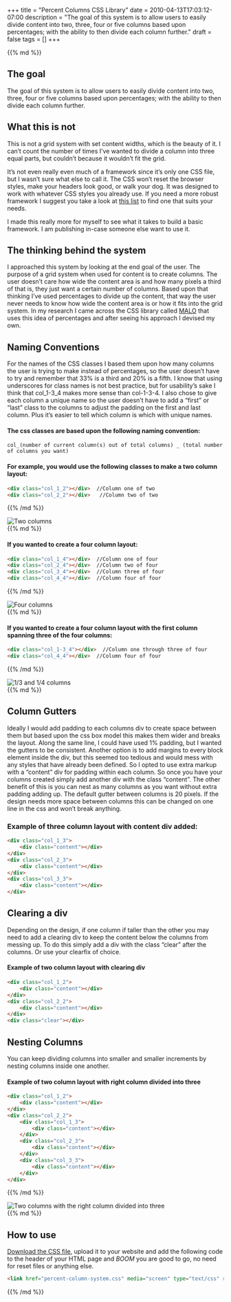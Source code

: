 +++
title = "Percent Columns CSS Library"
date = 2010-04-13T17:03:12-07:00
description = "The goal of this system is to allow users to easily divide content into two, three, four or five columns based upon percentages; with the ability to then divide each column further."
draft = false
tags = []
+++
<div class="article__column markdown">
{{% md %}}

## The goal

The goal of this system is to allow users to easily divide content into two, three, four or five columns based upon percentages; with the ability to then divide each column further.

## What this is not

This is not a grid system with set content widths, which is the beauty of it. I can’t count the number of times I’ve wanted to divide a column into three equal parts, but couldn’t because it wouldn’t fit the grid.

It’s not even really even much of a framework since it’s only one CSS file, but I wasn’t sure what else to call it. The CSS won’t reset the browser styles, make your headers look good, or walk your dog. It was designed to work with whatever CSS styles you already use. If you need a more robust framework I suggest you take a look at [this list](http://www.libhound.com/web-development/user-interfaces/longest-list-of-css-frameworks) to find one that suits your needs.

I made this really more for myself to see what it takes to build a basic framework. I am publishing in-case someone else want to use it.

## The thinking behind the system

I approached this system by looking at the end goal of the user. The purpose of a grid system when used for content is to create columns. The user doesn’t care how wide the content area is and how many pixels a third of that is, they just want a certain number of columns. Based upon that thinking I’ve used percentages to divide up the content, that way the user never needs to know how wide the content area is or how it fits into the grid system. In my research I came across the CSS library called [MALO](http://code.google.com/p/malo/) that uses this idea of percentages and after seeing his approach I devised my own.

## Naming Conventions

For the names of the CSS classes I based them upon how many columns the user is trying to make instead of percentages, so the user doesn’t have to try and remember that 33% is a third and 20% is a fifth. I know that using underscores for class names is not best practice, but for usability’s sake I think that col_1-3_4 makes more sense than col-1-3-4. I also chose to give each column a unique name so the user doesn’t have to add a “first” or “last” class to the columns to adjust the padding on the first and last column. Plus it’s easier to tell which column is which with unique names.

#### The css classes are based upon the following naming convention:

```
col_(number of current column(s) out of total columns) _ (total number of columns you want)
```

#### For example, you would use the following classes to make a two column layout:

```html
<div class="col_1_2"></div>  //Column one of two
<div class="col_2_2"></div>   //Column two of two
```

{{% /md %}}
</div>

<div class="article__column-full">
  <img src="/images/percent-columns/two-columns.gif" alt="Two columns" class="percent-columns__img">
</div>

<div class="article__column markdown">
{{% md %}}

#### If you wanted to create a four column layout:

```html
<div class="col_1_4"></div>  //Column one of four
<div class="col_2_4"></div>  //Column two of four
<div class="col_3_4"></div>  //Column three of four
<div class="col_4_4"></div>  //Column four of four
```
{{% /md %}}
</div>

<div class="article__column-full">
  <img src="/images/percent-columns/four-columns.gif" alt="Four columns" class="percent-columns__img">
</div>

<div class="article__column markdown">
{{% md %}}

#### If you wanted to create a four column layout with the first column spanning three of the four columns:

```html
<div class="col_1-3_4"></div>  //Column one through three of four
<div class="col_4_4"></div>  //Column four of four
```

{{% /md %}}
</div>

<div class="article__column-full">
  <img src="/images/percent-columns/1-3-of-4.gif" alt="1/3 and 1/4 columns" class="percent-columns__img">
</div>

<div class="article__column markdown">
{{% md %}}

## Column Gutters

Ideally I would add padding to each columns div to create space between them but based upon the css box model this makes them wider and breaks the layout. Along the same line, I could have used 1% padding, but I wanted the gutters to be consistent. Another option is to add margins to every block element inside the div, but this seemed too tedious and would mess with any styles that have already been defined. So I opted to use extra markup with a “content” div for padding within each column. So once you have your columns created simply add another div with the class “content”. The other benefit of this is you can nest as many columns as you want without extra padding adding up. The default gutter between columns is 20 pixels. If the design needs more space between columns this can be changed on one line in the css and won’t break anything.

### Example of three column layout with content div added:

```html
<div class="col_1_3">
	<div class="content"></div>
</div>
<div class="col_2_3">
	<div class="content"></div>
</div>
<div class="col_3_3">
	<div class="content"></div>
</div>
```

## Clearing a div
Depending on the design, if one column if taller than the other you may need to add a clearing div to keep the content below the columns from messing up. To do this simply add a div with the class “clear” after the columns. Or use your clearfix of choice.

#### Example of two column layout with clearing div

```html
<div class="col_1_2">
	<div class="content"></div>
</div>
<div class="col_2_2">
	<div class="content"></div>
</div>
<div class="clear"></div>
```

## Nesting Columns

You can keep dividing columns into smaller and smaller increments by nesting columns inside one another.

#### Example of two column layout with right column divided into three

```html
<div class="col_1_2">
	<div class="content"></div>
</div>
<div class="col_2_2">
	<div class="col_1_3">
		<div class="content"></div>
	</div>
	<div class="col_2_3">
		<div class="content"></div>
	</div>
	<div class="col_3_3">
		<div class="content"></div>
	</div>
</div>
```

{{% /md %}}
</div>

<div class="article__column-full">
  <img src="/images/percent-columns/two-columns-into-three.gif" alt="Two columns with the right column divided into three" class="percent-columns__img">
</div>

<div class="article__column markdown">
{{% md %}}

## How to use

[Download the CSS file](/files/percent-column-system-min.css), upload it to your website and add the following code to the header of your HTML page and *BOOM* you are good to go, no need for reset files or anything else.

```html
<link href="percent-column-system.css" media="screen" type="text/css" rel="stylesheet">
```

{{% /md %}}
</div>
